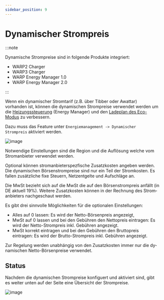 ```yaml
---
sidebar_position: 9
---
```


# Dynamischer Strompreis

:::note

Dynamische Strompreise sind in folgende Produkte integriert:

* WARP2 Charger
* WARP3 Charger
* WARP Energy Manager 1.0
* WARP Energy Manager 2.0

:::

Wenn ein dynamischer Stromtarif (z.B. über Tibber oder Awattar) vorhanden ist, können die dynamischen Strompreise verwendet werden um die [Heizungssteuerung](/warp_energy_manager/heating.md) (Energy Manager) und den [Ladeplan des Eco-Modus](/warp_charger/eco_mode.md) zu verbessern.

Dazu muss das Feature unter `Energiemanagement -> Dynamischer Strompreis` aktiviert werden.

![image](/img/dynamic_tariffs/configuration.png)

Notwendige Einstellungen sind die Region und die Auflösung welche vom Stromanbieter verwendet werden.

Optional können stromanbieterspezfische Zusatzkosten angeben werden. Die dy­na­mi­schen Bör­sen­strom­prei­se sind nur ein Teil der Strom­kos­ten. Es fallen zu­sätz­li­che fixe Steuern, Netz­ent­gel­te und Auf­schlä­ge an.

Die MwSt bezieht sich auf die MwSt die auf den Börs­en­strom­preis anfällt (in DE aktuell 19%). Weitere Zu­satz­kos­ten können in der Rechnung des Strom­an­bie­ters nach­ge­schaut werden.

Es gibt drei sinnvolle Mög­lich­kei­ten für die op­ti­o­na­len Ein­stell­ungen:

* Alles auf 0 lassen: Es wird der Netto-Bör­sen­preis angezeigt,
* MwSt auf 0 lassen und bei den Gebühren den Net­to­preis eintragen: Es wird der Netto-Strom­preis inkl. Gebühren angezeigt.
* MwSt korrekt eintragen und bei den Gebühren den Brut­to­preis eintragen: Es wird der Brutto-Strom­preis inkl. Gebühren angezeigt.

Zur Regelung werden un­ab­hän­gig von den Zu­satz­kos­ten immer nur die dy­na­mi­schen Netto-Bör­sen­prei­se verwendet.

## Status

Nachdem die dynamischen Strompreise konfiguert und aktiviert sind, gibt es weiter unten auf der Seite eine Übersicht der Strompreise.

![image](/img/dynamic_tariffs/status.png)